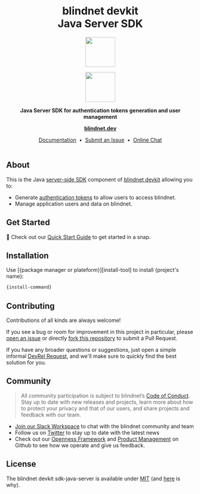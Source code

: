 <h1 align="center">
  blindnet devkit<br />
  Java Server SDK
</h1>

<p align=center><img src="https://user-images.githubusercontent.com/7578400/163277439-edd00509-1d1b-4565-a0d3-49057ebeb92a.png#gh-light-mode-only" height="80" /></p>
<p align=center><img src="https://user-images.githubusercontent.com/7578400/163549893-117bbd70-b81a-47fd-8e1f-844911e48d68.png#gh-dark-mode-only" height="80" /></p>

<p align="center">
  <strong>Java Server SDK for authentication tokens generation and user management</strong>
</p>

<p align="center">
  <a href="https://blindnet.dev"><strong>blindnet.dev</strong></a>
</p>

<p align="center">
  <a href="https://blindnet.dev/docs">Documentation</a>
  &nbsp;•&nbsp;
  <a href="https://github.com/blindnet-io/sdk-php-server/issues">Submit an Issue</a>
  &nbsp;•&nbsp;
  <a href="https://join.slack.com/t/blindnet/shared_invite/zt-1arqlhqt3-A8dPYXLbrnqz1ZKsz6ItOg">Online Chat</a>
  <br>
  <br>
</p>

## About

This is the Java [server-side SDK](https://blindnet.dev/docs/extra/glossary#server-side-sdk) component of [blindnet devkit][devkit] allowing you to:

- Generate [authentication tokens](https://blindnet.dev/docs/extra/glossary#authentication-token) to allow users to access blindnet.
- Manage application users and data on blindnet.

## Get Started

:rocket: Check out our [Quick Start Guide](https://blindnet.dev/docs/quickstart) to get started in a snap.

## Installation

<!-- FIXME: add install steps -->
Use [{package manager or plateform}][install-tool] to install {project's name}:

```bash
{install-command}
```

<!-- FIXME: add API Reference
## Usage
📑 The API reference of blindnet devkit Node.js Server SDK is available on [blindnet.dev](https://docs.blindnet.io/docs/api_reference/server/node.js/latest).
-->

## Contributing

Contributions of all kinds are always welcome!

If you see a bug or room for improvement in this project in particular, please [open an issue][new-issue] or directly [fork this repository][fork] to submit a Pull Request.

If you have any broader questions or suggestions, just open a simple informal [DevRel Request][request], and we'll make sure to quickly find the best solution for you.

## Community

> All community participation is subject to blindnet’s [Code of Conduct][coc].
Stay up to date with new releases and projects, learn more about how to protect your privacy and that of our users, and share projects and feedback with our team.

- [Join our Slack Workspace][chat] to chat with the blindnet community and team
- Follow us on [Twitter][twitter] to stay up to date with the latest news
- Check out our [Openness Framework][openness] and [Product Management][product] on Github to see how we operate and give us feedback.

## License

The blindnet devkit sdk-java-server is available under [MIT][license] (and [here](https://github.com/blindnet-io/openness-framework/blob/main/docs/decision-records/DR-0001-oss-license.md) is why).

<!-- project's URLs -->

[new-issue]: https://github.com/blindnet-io/sdk-java-server/issues/new/choose
[fork]: https://github.com/blindnet-io/sdk-java-server/fork

<!-- Tools -->

[composer]: https://getcomposer.org/

<!-- common URLs -->
[devkit]: https://github.com/blindnet-io/blindnet.dev
[openness]: https://github.com/blindnet-io/openness-framework
[product]: https://github.com/blindnet-io/product-management
[request]: https://github.com/blindnet-io/devrel-management/issues/new?assignees=noelmace&labels=request%2Ctriage&template=request.yml&title=%5BRequest%5D%3A+
[chat]: https://join.slack.com/t/blindnet/shared_invite/zt-1arqlhqt3-A8dPYXLbrnqz1ZKsz6ItOg
[twitter]: https://twitter.com/blindnet_io
[docs]: https://blindnet.dev/docs
[changelog]: CHANGELOG.md
[license]: LICENSE
[coc]: https://github.com/blindnet-io/openness-framework/blob/main/CODE_OF_CONDUCT.md
